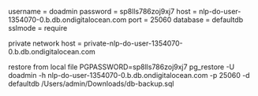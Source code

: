 username = doadmin
password = sp8lls786zoj9xj7
host = nlp-do-user-1354070-0.b.db.ondigitalocean.com
port = 25060
database = defaultdb
sslmode = require

private network host = private-nlp-do-user-1354070-0.b.db.ondigitalocean.com

restore from local file
PGPASSWORD=sp8lls786zoj9xj7 pg_restore -U doadmin -h nlp-do-user-1354070-0.b.db.ondigitalocean.com -p 25060 -d defaultdb /Users/admin/Downloads/db-backup.sql
